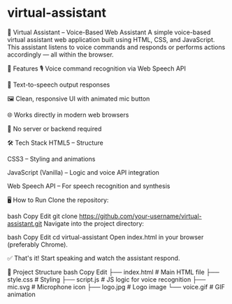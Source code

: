 # virtual-assistant
🧠 Virtual Assistant – Voice-Based Web Assistant
A simple voice-based virtual assistant web application built using HTML, CSS, and JavaScript. This assistant listens to voice commands and responds or performs actions accordingly — all within the browser.


🚀 Features
🎙️ Voice command recognition via Web Speech API

🧾 Text-to-speech output responses

🖼️ Clean, responsive UI with animated mic button

🌐 Works directly in modern web browsers

🔌 No server or backend required

🛠️ Tech Stack
HTML5 – Structure

CSS3 – Styling and animations

JavaScript (Vanilla) – Logic and voice API integration

Web Speech API – For speech recognition and synthesis

🖥️ How to Run
Clone the repository:

bash
Copy
Edit
git clone https://github.com/your-username/virtual-assistant.git
Navigate into the project directory:

bash
Copy
Edit
cd virtual-assistant
Open index.html in your browser (preferably Chrome).

✅ That's it! Start speaking and watch the assistant respond.

📁 Project Structure
bash
Copy
Edit
├── index.html         # Main HTML file
├── style.css          # Styling
├── script.js          # JS logic for voice recognition
├── mic.svg            # Microphone icon
├── logo.jpg           # Logo image
└── voice.gif          # GIF animation

